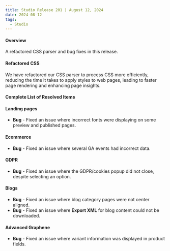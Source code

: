 ```yaml
---
title: Studio Release 201 | August 12, 2024
date: 2024-08-12
tags:
  - Studio
---
```


#### Overview

A refactored CSS parser and bug fixes in this release.

#### Refactored CSS

We have refactored our CSS parser to process CSS more efficiently, reducing the time it takes to apply styles to web pages, leading to faster page rendering and enhancing page insights.

#### Complete List of Resolved Items

#### Landing pages

* **Bug** - Fixed an issue where incorrect fonts were displaying on some preview and published pages.

#### Ecommerce

* **Bug** - Fixed an issue where several GA events had incorrect data.

#### GDPR

* **Bug** - Fixed an issue where the GDPR/cookies popup did not close, despite selecting an option.

#### Blogs

* **Bug** - Fixed an issue where blog category pages were not center aligned.
* **Bug** - Fixed an issue where **Export XML** for blog content could not be downloaded.

#### Advanced Graphene

* **Bug** - Fixed an issue where variant information was displayed in product fields.




